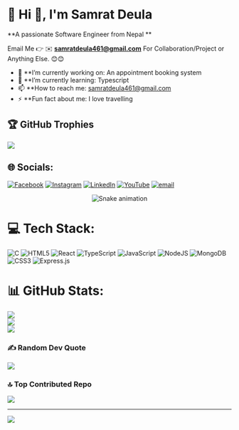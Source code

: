 # 💫 Hi 👋, I'm Samrat Deula
**A passionate Software Engineer from Nepal **

Email Me 👉 ✉️ **samratdeula461@gmail.com** For Collaboration/Project or Anything Else. 😊😊

- 🔭 **I’m currently working on: An appointment booking system
- 🌱 **I’m currently learning: Typescript 
- 📫 **How to reach me: samratdeula461@gmail.com
- ⚡ **Fun fact about me: I love travelling


## 🏆 GitHub Trophies
![](https://github-profile-trophy.vercel.app/?username=Samrat-Deula7&theme=radical&no-frame=false&no-bg=true&margin-w=4)

## 🌐 Socials:
[![Facebook](https://img.shields.io/badge/Facebook-%231877F2.svg?logo=Facebook&logoColor=white)](https://facebook.com/samrat.deula.52) [![Instagram](https://img.shields.io/badge/Instagram-%23E4405F.svg?logo=Instagram&logoColor=white)](https://instagram.com/deula.samrat) [![LinkedIn](https://img.shields.io/badge/LinkedIn-%230077B5.svg?logo=linkedin&logoColor=white)](https://linkedin.com/in/samrat-deula-412531369) [![YouTube](https://img.shields.io/badge/YouTube-%23FF0000.svg?logo=YouTube&logoColor=white)](https://youtube.com/@SamratDeula-c4x3o) [![email](https://img.shields.io/badge/Email-D14836?logo=gmail&logoColor=white)](mailto:samratdeula461@gmail.com) 

<!-- Snake Game Repo View -->

<div align="center">
  <img src="https://profile-readme-generator.com/assets/snake.svg" alt="Snake animation" />
</div>


# 💻 Tech Stack:
![C](https://img.shields.io/badge/c-%2300599C.svg?style=for-the-badge&logo=c&logoColor=white) ![HTML5](https://img.shields.io/badge/html5-%23E34F26.svg?style=for-the-badge&logo=html5&logoColor=white) ![React](https://img.shields.io/badge/react-%2320232a.svg?style=for-the-badge&logo=react&logoColor=%2361DAFB) ![TypeScript](https://img.shields.io/badge/typescript-%23007ACC.svg?style=for-the-badge&logo=typescript&logoColor=white) ![JavaScript](https://img.shields.io/badge/javascript-%23323330.svg?style=for-the-badge&logo=javascript&logoColor=%23F7DF1E) ![NodeJS](https://img.shields.io/badge/node.js-6DA55F?style=for-the-badge&logo=node.js&logoColor=white) ![MongoDB](https://img.shields.io/badge/MongoDB-%234ea94b.svg?style=for-the-badge&logo=mongodb&logoColor=white) ![CSS3](https://img.shields.io/badge/css3-%231572B6.svg?style=for-the-badge&logo=css3&logoColor=white) ![Express.js](https://img.shields.io/badge/express.js-%23404d59.svg?style=for-the-badge&logo=express&logoColor=%2361DAFB)

# 📊 GitHub Stats:
![](https://github-readme-stats.vercel.app/api?username=Samrat-Deula7&theme=dark&hide_border=false&include_all_commits=true&count_private=false)<br/>
![](https://nirzak-streak-stats.vercel.app/?user=Samrat-Deula7&theme=dark&hide_border=false)<br/>
![](https://github-readme-stats.vercel.app/api/top-langs/?username=Samrat-Deula7&theme=dark&hide_border=false&include_all_commits=true&count_private=false&layout=compact)


### ✍️ Random Dev Quote
![](https://quotes-github-readme.vercel.app/api?type=horizontal&theme=radical)

### 🔝 Top Contributed Repo
![](https://github-contributor-stats.vercel.app/api?username=Samrat-Deula7&limit=5&theme=dark&combine_all_yearly_contributions=true)

---
[![](https://visitcount.itsvg.in/api?id=Samrat-Deula7&icon=0&color=0)](https://visitcount.itsvg.in)

<!-- Proudly created with GPRM ( https://gprm.itsvg.in ) -->
